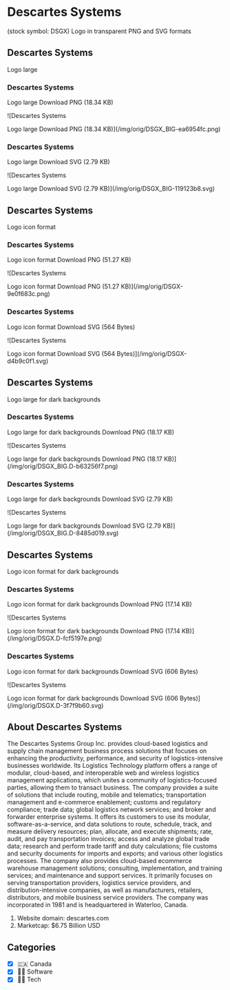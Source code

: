 # Descartes Systems

 (stock symbol: DSGX) Logo in transparent PNG and SVG formats

## Descartes Systems

 Logo large

### Descartes Systems

 Logo large Download PNG (18.34 KB)

![Descartes Systems

 Logo large Download PNG (18.34 KB)](/img/orig/DSGX_BIG-ea6954fc.png)

### Descartes Systems

 Logo large Download SVG (2.79 KB)

![Descartes Systems

 Logo large Download SVG (2.79 KB)](/img/orig/DSGX_BIG-119123b8.svg)

## Descartes Systems

 Logo icon format

### Descartes Systems

 Logo icon format Download PNG (51.27 KB)

![Descartes Systems

 Logo icon format Download PNG (51.27 KB)](/img/orig/DSGX-9e0f683c.png)

### Descartes Systems

 Logo icon format Download SVG (564 Bytes)

![Descartes Systems

 Logo icon format Download SVG (564 Bytes)](/img/orig/DSGX-d4b9c0f1.svg)

## Descartes Systems

 Logo large for dark backgrounds

### Descartes Systems

 Logo large for dark backgrounds Download PNG (18.17 KB)

![Descartes Systems

 Logo large for dark backgrounds Download PNG (18.17 KB)](/img/orig/DSGX_BIG.D-b63256f7.png)

### Descartes Systems

 Logo large for dark backgrounds Download SVG (2.79 KB)

![Descartes Systems

 Logo large for dark backgrounds Download SVG (2.79 KB)](/img/orig/DSGX_BIG.D-8485d019.svg)

## Descartes Systems

 Logo icon format for dark backgrounds

### Descartes Systems

 Logo icon format for dark backgrounds Download PNG (17.14 KB)

![Descartes Systems

 Logo icon format for dark backgrounds Download PNG (17.14 KB)](/img/orig/DSGX.D-fcf5197e.png)

### Descartes Systems

 Logo icon format for dark backgrounds Download SVG (606 Bytes)

![Descartes Systems

 Logo icon format for dark backgrounds Download SVG (606 Bytes)](/img/orig/DSGX.D-3f7f9b60.svg)

## About Descartes Systems



The Descartes Systems Group Inc. provides cloud-based logistics and supply chain management business process solutions that focuses on enhancing the productivity, performance, and security of logistics-intensive businesses worldwide. Its Logistics Technology platform offers a range of modular, cloud-based, and interoperable web and wireless logistics management applications, which unites a community of logistics-focused parties, allowing them to transact business. The company provides a suite of solutions that include routing, mobile and telematics; transportation management and e-commerce enablement; customs and regulatory compliance; trade data; global logistics network services; and broker and forwarder enterprise systems. It offers its customers to use its modular, software-as-a-service, and data solutions to route, schedule, track, and measure delivery resources; plan, allocate, and execute shipments; rate, audit, and pay transportation invoices; access and analyze global trade data; research and perform trade tariff and duty calculations; file customs and security documents for imports and exports; and various other logistics processes. The company also provides cloud-based ecommerce warehouse management solutions; consulting, implementation, and training services; and maintenance and support services. It primarily focuses on serving transportation providers, logistics service providers, and distribution-intensive companies, as well as manufacturers, retailers, distributors, and mobile business service providers. The company was incorporated in 1981 and is headquartered in Waterloo, Canada.

1. Website domain: descartes.com
2. Marketcap: $6.75 Billion USD


## Categories
- [x] 🇨🇦 Canada
- [x] 👨‍💻 Software
- [x] 👩‍💻 Tech
